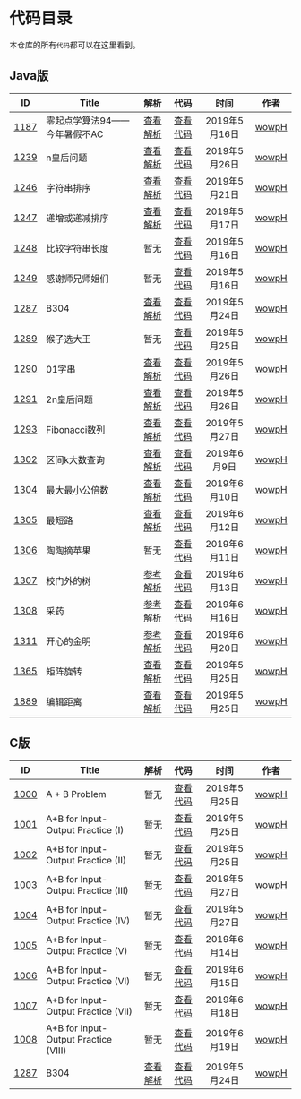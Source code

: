 # 代码目录

本仓库的所有`代码`都可以在这里看到。

## Java版

<!--建议将浏览器缩放比设为100%-->
<!--Shift + Alt + F格式化表格-->
|                            ID                            | Title                        |                                解析                                |                        代码                        |     时间      |               作者                |
| :------------------------------------------------------: | ---------------------------- | :----------------------------------------------------------------: | :------------------------------------------------: | :-----------: | :-------------------------------: |
| [1187](http://acm.wust.edu.cn/problem.php?id=1187&soj=0) | 零起点学算法94——今年暑假不AC | [查看解析](https://blog.csdn.net/pfdvnah/article/details/88859428) |  [查看代码](Java版/1100~1199/1187今年暑假不AC.md)  | 2019年5月16日 | [wowpH](https://github.com/wowpH) |
| [1239](http://acm.wust.edu.cn/problem.php?id=1239&soj=0) | n皇后问题                    | [查看解析](https://blog.csdn.net/pfdvnah/article/details/89031894) |   [查看代码](Java版/1200~1299/1239n皇后问题.md)    | 2019年5月26日 | [wowpH](https://github.com/wowpH) |
| [1246](http://acm.wust.edu.cn/problem.php?id=1246&soj=0) | 字符串排序                   | [查看解析](https://blog.csdn.net/pfdvnah/article/details/90051981) |   [查看代码](Java版/1200~1299/1246字符串排序.md)   | 2019年5月21日 | [wowpH](https://github.com/wowpH) |
| [1247](http://acm.wust.edu.cn/problem.php?id=1247&soj=0) | 递增或递减排序               | [查看解析](https://blog.csdn.net/pfdvnah/article/details/90074704) | [查看代码](Java版/1200~1299/1247递增或递减排序.md) | 2019年5月17日 | [wowpH](https://github.com/wowpH) |
| [1248](http://acm.wust.edu.cn/problem.php?id=1248&soj=0) | 比较字符串长度               |                                暂无                                | [查看代码](Java版/1200~1299/1248比较字符串长度.md) | 2019年5月16日 | [wowpH](https://github.com/wowpH) |
| [1249](http://acm.wust.edu.cn/problem.php?id=1249&soj=0) | 感谢师兄师姐们               |                                暂无                                | [查看代码](Java版/1200~1299/1249感谢师兄师姐们.md) | 2019年5月16日 | [wowpH](https://github.com/wowpH) |
| [1287](http://acm.wust.edu.cn/problem.php?id=1287&soj=0) | B304                         | [查看解析](https://blog.csdn.net/pfdvnah/article/details/90485994) |      [查看代码](Java版/1200~1299/1287B304.md)      | 2019年5月24日 | [wowpH](https://github.com/wowpH) |
| [1289](http://acm.wust.edu.cn/problem.php?id=1289&soj=0) | 猴子选大王                   |                                暂无                                |   [查看代码](Java版/1200~1299/1289猴子选大王.md)   | 2019年5月25日 | [wowpH](https://github.com/wowpH) |
| [1290](http://acm.wust.edu.cn/problem.php?id=1290&soj=0) | 01字串                       | [查看解析](https://blog.csdn.net/pfdvnah/article/details/90575869) |     [查看代码](Java版/1200~1299/129001字串.md)     | 2019年5月26日 | [wowpH](https://github.com/wowpH) |
| [1291](http://acm.wust.edu.cn/problem.php?id=1291&soj=0) | 2n皇后问题                   | [查看解析](https://blog.csdn.net/pfdvnah/article/details/90580214) |   [查看代码](Java版/1200~1299/12912n皇后问题.md)   | 2019年5月26日 | [wowpH](https://github.com/wowpH) |
| [1293](http://acm.wust.edu.cn/problem.php?id=1293&soj=0) | Fibonacci数列                | [查看解析](https://blog.csdn.net/pfdvnah/article/details/90613234) | [查看代码](Java版/1200~1299/1293Fibonacci数列.md)  | 2019年5月27日 | [wowpH](https://github.com/wowpH) |
| [1302](http://acm.wust.edu.cn/problem.php?id=1302&soj=0) | 区间k大数查询                | [查看解析](https://blog.csdn.net/pfdvnah/article/details/91348462) | [查看代码](Java版/1300~1399/1302区间k大数查询.md)  | 2019年6月9日  | [wowpH](https://github.com/wowpH) |
| [1304](http://acm.wust.edu.cn/problem.php?id=1304&soj=0) | 最大最小公倍数               | [查看解析](https://blog.csdn.net/pfdvnah/article/details/91359555) | [查看代码](Java版/1300~1399/1304最大最小公倍数.md) | 2019年6月10日 | [wowpH](https://github.com/wowpH) |
| [1305](http://acm.wust.edu.cn/problem.php?id=1305&soj=0) | 最短路                       | [查看解析](https://blog.csdn.net/pfdvnah/article/details/91373596) |     [查看代码](Java版/1300~1399/1305最短路.md)     | 2019年6月12日 | [wowpH](https://github.com/wowpH) |
| [1306](http://acm.wust.edu.cn/problem.php?id=1306&soj=0) | 陶陶摘苹果                   |                                暂无                                |   [查看代码](Java版/1300~1399/1306陶陶摘苹果.md)   | 2019年6月11日 | [wowpH](https://github.com/wowpH) |
| [1307](http://acm.wust.edu.cn/problem.php?id=1307&soj=0) | 校门外的树                   | [参考解析](https://blog.csdn.net/pfdvnah/article/details/91409847) |   [查看代码](Java版/1300~1399/1307校门外的树.md)   | 2019年6月13日 | [wowpH](https://github.com/wowpH) |
| [1308](http://acm.wust.edu.cn/problem.php?id=1308&soj=0) | 采药                         | [参考解析](https://blog.csdn.net/pfdvnah/article/details/92155737) |      [查看代码](Java版/1300~1399/1308采药.md)      | 2019年6月16日 | [wowpH](https://github.com/wowpH) |
| [1311](http://acm.wust.edu.cn/problem.php?id=1311&soj=0) | 开心的金明                   | [参考解析](https://blog.csdn.net/pfdvnah/article/details/92798343) |   [查看代码](Java版/1300~1399/1311开心的金明.md)   | 2019年6月20日 | [wowpH](https://github.com/wowpH) |
| [1365](http://acm.wust.edu.cn/problem.php?id=1365&soj=0) | 矩阵旋转                     | [查看解析](https://blog.csdn.net/pfdvnah/article/details/90544373) |    [查看代码](Java版/1300~1399/1365矩阵旋转.md)    | 2019年5月25日 | [wowpH](https://github.com/wowpH) |
| [1889](http://acm.wust.edu.cn/problem.php?id=1889&soj=0) | 编辑距离                     | [查看解析](https://blog.csdn.net/pfdvnah/article/details/90527366) |    [查看代码](Java版/1800~1899/1889编辑距离.md)    | 2019年5月25日 | [wowpH](https://github.com/wowpH) |

## C版

<!--建议将浏览器缩放比设为100%-->
|                            ID                            | Title                                |                                解析                                |                               代码                                |     时间      |               作者                |
| :------------------------------------------------------: | ------------------------------------ | :----------------------------------------------------------------: | :---------------------------------------------------------------: | :-----------: | :-------------------------------: |
| [1000](http://acm.wust.edu.cn/problem.php?id=1000&soj=0) | A + B Problem                        |                                暂无                                |            [查看代码](C版/1000~1099/1000A+BProblem.md)            | 2019年5月25日 | [wowpH](https://github.com/wowpH) |
| [1001](http://acm.wust.edu.cn/problem.php?id=1001&soj=0) | A+B for Input-Output Practice (I)    |                                暂无                                |  [查看代码](C版/1000~1099/1001A+BforInput-OutputPractice(I).md)   | 2019年5月25日 | [wowpH](https://github.com/wowpH) |
| [1002](http://acm.wust.edu.cn/problem.php?id=1002&soj=0) | A+B for Input-Output Practice (II)   |                                暂无                                |  [查看代码](C版/1000~1099/1002A+BforInput-OutputPractice(II).md)  | 2019年5月25日 | [wowpH](https://github.com/wowpH) |
| [1003](http://acm.wust.edu.cn/problem.php?id=1003&soj=0) | A+B for Input-Output Practice (III)  |                                暂无                                | [查看代码](C版/1000~1099/1003A+BforInput-OutputPractice(III).md)  | 2019年5月27日 | [wowpH](https://github.com/wowpH) |
| [1004](http://acm.wust.edu.cn/problem.php?id=1004&soj=0) | A+B for Input-Output Practice (IV)   |                                暂无                                |  [查看代码](C版/1000~1099/1004A+BforInput-OutputPractice(IV).md)  | 2019年5月27日 | [wowpH](https://github.com/wowpH) |
| [1005](http://acm.wust.edu.cn/problem.php?id=1005&soj=0) | A+B for Input-Output Practice (V)    |                                暂无                                |  [查看代码](C版/1000~1099/1005A+BforInput-OutputPractice(V).md)   | 2019年6月14日 | [wowpH](https://github.com/wowpH) |
| [1006](http://acm.wust.edu.cn/problem.php?id=1006&soj=0) | A+B for Input-Output Practice (VI)   |                                暂无                                |  [查看代码](C版/1000~1099/1006A+BforInput-OutputPractice(VI).md)  | 2019年6月15日 | [wowpH](https://github.com/wowpH) |
| [1007](http://acm.wust.edu.cn/problem.php?id=1007&soj=0) | A+B for Input-Output Practice (VII)  |                                暂无                                | [查看代码](C版/1000~1099/1007A+BforInput-OutputPractice(VII).md)  | 2019年6月18日 | [wowpH](https://github.com/wowpH) |
| [1008](http://acm.wust.edu.cn/problem.php?id=1008&soj=0) | A+B for Input-Output Practice (VIII) |                                暂无                                | [查看代码](C版/1000~1099/1008A+BforInput-OutputPractice(VIII).md) | 2019年6月19日 | [wowpH](https://github.com/wowpH) |
| [1287](http://acm.wust.edu.cn/problem.php?id=1287&soj=0) | B304                                 | [查看解析](https://blog.csdn.net/pfdvnah/article/details/90485994) |               [查看代码](C版/1200~1299/1287B304.md)               | 2019年5月24日 | [wowpH](https://github.com/wowpH) |
